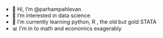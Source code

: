 - 👋 Hi, I’m @parhampahlevan
- 👀 I’m interested in data science 
- 🌱 I’m currently learning python, R , the old but gold STATA
- 📊 I'm in to math and economics exagerably
<!---
parhampahlevan/parhampahlevan is a ✨ special ✨ repository because its `README.md` (this file) appears on your GitHub profile.
You can click the Preview link to take a look at your changes.
--->
